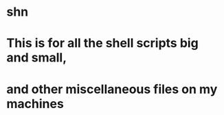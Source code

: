 # shn

# This is for all the shell scripts big and small,
# and other miscellaneous files on my machines
